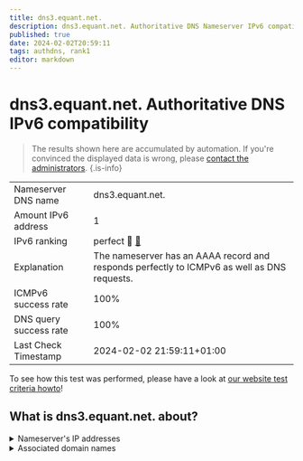 ```yaml
---
title: dns3.equant.net.
description: dns3.equant.net. Authoritative DNS Nameserver IPv6 compatibility
published: true
date: 2024-02-02T20:59:11
tags: authdns, rank1
editor: markdown
---
```


# dns3.equant.net. Authoritative DNS IPv6 compatibility

> The results shown here are accumulated by automation. If you're convinced the displayed data is wrong, please [contact the administrators](/howto/chat). 
{.is-info}




|   |   |
| - | - |
| Nameserver DNS name | dns3.equant.net.
| Amount IPv6 address | 1
| IPv6 ranking | perfect :1st_place_medal: [🔗](/howto/ranking) |
| Explanation | The nameserver has an AAAA record and responds perfectly to ICMPv6 as well as DNS requests. |
| ICMPv6 success rate | 100%|
| DNS query success rate | 100% |
| Last Check Timestamp | 2024-02-02 21:59:11+01:00 |

To see how this test was performed, please have a look at [our website test criteria howto](/howto/testcriteria/authdns)!


## What is dns3.equant.net. about?




<details>
<summary>Nameserver's IP addresses</summary>

2a01:ce95:4000:1001:204:59:152:207

</details>



<details>
<summary>Associated domain names</summary>

renault.fr

</details>
